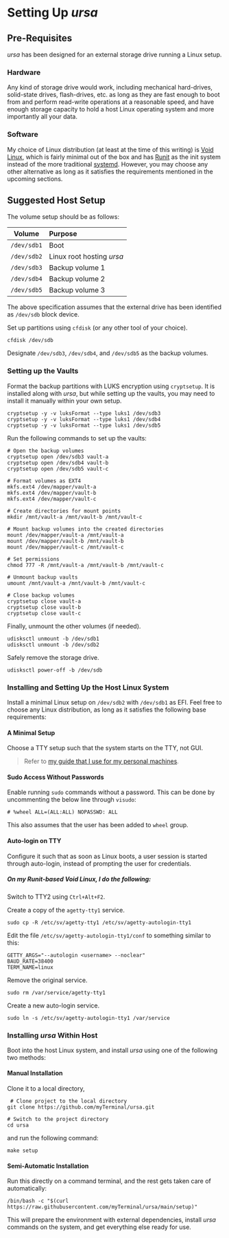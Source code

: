 # Setting Up *ursa*

## Pre-Requisites

*ursa* has been designed for an external storage drive running a Linux setup.

### Hardware

Any kind of storage drive would work, including mechanical hard-drives, solid-state drives, flash-drives, etc. as long as they are fast enough to boot from and perform read-write operations at a reasonable speed, and have enough storage capacity to hold a host Linux operating system and more importantly all your data.

### Software

My choice of Linux distribution (at least at the time of this writing) is [Void Linux](https://voidlinux.org), which is fairly minimal out of the box and has [Runit](https://smarden.org/runit) as the init system instead of the more traditional [systemd](https://systemd.io). However, you may choose any other alternative as long as it satisfies the requirements mentioned in the upcoming sections.

## Suggested Host Setup

The volume setup should be as follows:

|    Volume    | Purpose                         |
|:------------:|:--------------------------------|
| `/dev/sdb1`  | Boot                            |
| `/dev/sdb2`  | Linux root hosting *ursa*       |
| `/dev/sdb3`  | Backup volume 1                 |
| `/dev/sdb4`  | Backup volume 2                 |
| `/dev/sdb5`  | Backup volume 3                 |

The above specification assumes that the external drive has been identified as `/dev/sdb` block device.

Set up partitions using `cfdisk` (or any other tool of your choice).

    cfdisk /dev/sdb

Designate `/dev/sdb3`, `/dev/sdb4`, and `/dev/sdb5` as the backup volumes.

### Setting up the Vaults

Format the backup partitions with LUKS encryption using `cryptsetup`. It is installed along with *ursa*, but while setting up the vaults, you may need to install it manually within your own setup.

    cryptsetup -y -v luksFormat --type luks1 /dev/sdb3
    cryptsetup -y -v luksFormat --type luks1 /dev/sdb4
    cryptsetup -y -v luksFormat --type luks1 /dev/sdb5

Run the following commands to set up the vaults:

    # Open the backup volumes
    cryptsetup open /dev/sdb3 vault-a
    cryptsetup open /dev/sdb4 vault-b
    cryptsetup open /dev/sdb5 vault-c

    # Format volumes as EXT4
    mkfs.ext4 /dev/mapper/vault-a
    mkfs.ext4 /dev/mapper/vault-b
    mkfs.ext4 /dev/mapper/vault-c

    # Create directories for mount points
    mkdir /mnt/vault-a /mnt/vault-b /mnt/vault-c

    # Mount backup volumes into the created directories
    mount /dev/mapper/vault-a /mnt/vault-a
    mount /dev/mapper/vault-b /mnt/vault-b
    mount /dev/mapper/vault-c /mnt/vault-c

    # Set permissions
    chmod 777 -R /mnt/vault-a /mnt/vault-b /mnt/vault-c

    # Unmount backup vaults
    umount /mnt/vault-a /mnt/vault-b /mnt/vault-c

    # Close backup volumes
    cryptsetup close vault-a
    cryptsetup close vault-b
    cryptsetup close vault-c

Finally, unmount the other volumes (if needed).

    udisksctl unmount -b /dev/sdb1
    udisksctl unmount -b /dev/sdb2

Safely remove the storage drive.

    udisksctl power-off -b /dev/sdb

### Installing and Setting Up the Host Linux System

Install a minimal Linux setup on `/dev/sdb2` with `/dev/sdb1` as EFI. Feel free to choose any Linux distribution, as long as it satisfies the following base requirements:

#### A Minimal Setup

Choose a TTY setup such that the system starts on the TTY, not GUI.

> Refer to [my guide that I use for my personal machines](https://github.com/myTerminal/dotfiles/blob/master/.setup/docs/install-void.md).

#### Sudo Access Without Passwords

Enable running `sudo` commands without a password. This can be done by uncommenting the below line through `visudo`:

    # %wheel ALL=(ALL:ALL) NOPASSWD: ALL

This also assumes that the user has been added to `wheel` group.

#### Auto-login on TTY

Configure it such that as soon as Linux boots, a user session is started through auto-login, instead of prompting the user for credentials.

##### On my Runit-based Void Linux, I do the following:

Switch to TTY2 using `Ctrl+Alt+F2`.

Create a copy of the `agetty-tty1` service.

    sudo cp -R /etc/sv/agetty-tty1 /etc/sv/agetty-autologin-tty1

Edit the file `/etc/sv/agetty-autologin-tty1/conf` to something similar to this:

    GETTY_ARGS="--autologin <username> --noclear"
    BAUD_RATE=38400
    TERM_NAME=linux

Remove the original service.

    sudo rm /var/service/agetty-tty1

Create a new auto-login service.

    sudo ln -s /etc/sv/agetty-autologin-tty1 /var/service

### Installing *ursa* Within Host

Boot into the host Linux system, and install *ursa* using one of the following two methods:

#### Manual Installation

Clone it to a local directory,

     # Clone project to the local directory
    git clone https://github.com/myTerminal/ursa.git

    # Switch to the project directory
    cd ursa

and run the following command:

    make setup

#### Semi-Automatic Installation

Run this directly on a command terminal, and the rest gets taken care of automatically:

    /bin/bash -c "$(curl https://raw.githubusercontent.com/myTerminal/ursa/main/setup)"

This will prepare the environment with external dependencies, install *ursa* commands on the system, and get everything else ready for use.
